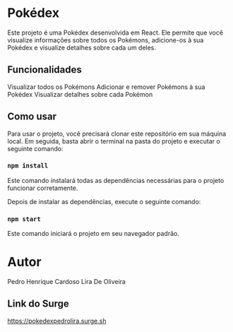 # Pokédex


Este projeto é uma Pokédex desenvolvida em React. Ele permite que você visualize informações sobre todos os Pokémons, adicione-os à sua Pokédex e visualize detalhes sobre cada um deles.

## Funcionalidades


Visualizar todos os Pokémons
Adicionar e remover Pokémons à sua Pokédex
Visualizar detalhes sobre cada Pokémon


## Como usar


Para usar o projeto, você precisará clonar este repositório em sua máquina local. Em seguida, basta abrir o terminal na pasta do projeto e executar o seguinte comando:


### `npm install`


Este comando instalará todas as dependências necessárias para o projeto funcionar corretamente.

Depois de instalar as dependências, execute o seguinte comando:


### `npm start`


Este comando iniciará o projeto em seu navegador padrão.


# Autor

Pedro Henrique Cardoso Lira De Oliveira


## Link do Surge

https://pokedexpedrolira.surge.sh

